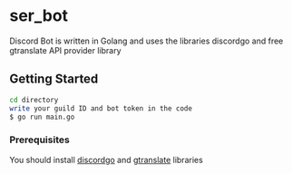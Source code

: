 # ser_bot

Discord Bot is written in Golang and uses the libraries discordgo and free gtranslate API provider library

## Getting Started
```bash
cd directory 
write your guild ID and bot token in the code 
$ go run main.go
```
### Prerequisites

You should install [discordgo](https://github.com/bwmarrin/discordgo) and [gtranslate](https://github.com/bregydoc/gtranslate) libraries 
